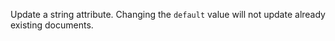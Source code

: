 Update a string attribute.
Changing the `default` value will not update already existing documents.
